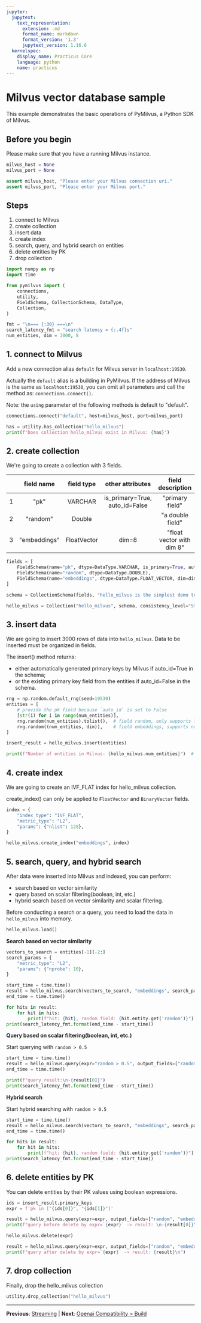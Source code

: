 ```yaml
---
jupyter:
  jupytext:
    text_representation:
      extension: .md
      format_name: markdown
      format_version: '1.3'
      jupytext_version: 1.16.6
  kernelspec:
    display_name: Practicus Core
    language: python
    name: practicus
---
```


<!-- #region -->
# Milvus vector database sample

This example demonstrates the basic operations of PyMilvus, a Python SDK of Milvus.


## Before you begin

Please make sure that you have a running Milvus instance.


<!-- #endregion -->

```python
milvus_host = None
milvus_port = None
```

```python
assert milvus_host, "Please enter your Milvus connection uri."
assert milvus_port, "Please enter your Milvus port."
```

## Steps 

1. connect to Milvus
2. create collection
3. insert data
4. create index
5. search, query, and hybrid search on entities
6. delete entities by PK
7. drop collection

```python
import numpy as np
import time

from pymilvus import (
    connections,
    utility,
    FieldSchema, CollectionSchema, DataType,
    Collection,
)

fmt = "\n=== {:30} ===\n"
search_latency_fmt = "search latency = {:.4f}s"
num_entities, dim = 3000, 8
```

## 1. connect to Milvus

Add a new connection alias `default` for Milvus server in `localhost:19530`. 

Actually the `default` alias is a building in PyMilvus. If the address of Milvus is the same as `localhost:19530`, you can omit all parameters and call the method as: `connections.connect()`.

Note: the `using` parameter of the following methods is default to "default".

```python
connections.connect("default", host=milvus_host, port=milvus_port)

has = utility.has_collection("hello_milvus")
print(f"Does collection hello_milvus exist in Milvus: {has}")
```

## 2. create collection
We're going to create a collection with 3 fields.

|   |field name  |field type |other attributes              |  field description      |
|---|:----------:|:---------:|:----------------------------:|:-----------------------:|
|1  |    "pk"    |   VARCHAR |is_primary=True, auto_id=False|      "primary field"    |
|2  |  "random"  |   Double  |                              |      "a double field"   |
|3  |"embeddings"|FloatVector|     dim=8                    |"float vector with dim 8"|

```python
fields = [
    FieldSchema(name="pk", dtype=DataType.VARCHAR, is_primary=True, auto_id=False, max_length=100),
    FieldSchema(name="random", dtype=DataType.DOUBLE),
    FieldSchema(name="embeddings", dtype=DataType.FLOAT_VECTOR, dim=dim)
]

schema = CollectionSchema(fields, "hello_milvus is the simplest demo to introduce the APIs")

hello_milvus = Collection("hello_milvus", schema, consistency_level="Strong")
```

## 3. insert data

We are going to insert 3000 rows of data into `hello_milvus`. Data to be inserted must be organized in fields.

The insert() method returns:
- either automatically generated primary keys by Milvus if auto_id=True in the schema;
- or the existing primary key field from the entities if auto_id=False in the schema.

```python
rng = np.random.default_rng(seed=19530)
entities = [
    # provide the pk field because `auto_id` is set to False
    [str(i) for i in range(num_entities)],
    rng.random(num_entities).tolist(),  # field random, only supports list
    rng.random((num_entities, dim)),    # field embeddings, supports numpy.ndarray and list
]

insert_result = hello_milvus.insert(entities)

print(f"Number of entities in Milvus: {hello_milvus.num_entities}")  # check the num_entites
```

## 4. create index
We are going to create an IVF_FLAT index for hello_milvus collection.

create_index() can only be applied to `FloatVector` and `BinaryVector` fields.

```python
index = {
    "index_type": "IVF_FLAT",
    "metric_type": "L2",
    "params": {"nlist": 128},
}

hello_milvus.create_index("embeddings", index)
```

## 5. search, query, and hybrid search
After data were inserted into Milvus and indexed, you can perform:
- search based on vector similarity
- query based on scalar filtering(boolean, int, etc.)
- hybrid search based on vector similarity and scalar filtering.

Before conducting a search or a query, you need to load the data in `hello_milvus` into memory.

```python
hello_milvus.load()
```

**Search based on vector similarity**

```python
vectors_to_search = entities[-1][-2:]
search_params = {
    "metric_type": "L2",
    "params": {"nprobe": 10},
}

start_time = time.time()
result = hello_milvus.search(vectors_to_search, "embeddings", search_params, limit=3, output_fields=["random"])
end_time = time.time()

for hits in result:
    for hit in hits:
        print(f"hit: {hit}, random field: {hit.entity.get('random')}")
print(search_latency_fmt.format(end_time - start_time))
```

**Query based on scalar filtering(boolean, int, etc.)**

Start querying with `random > 0.5`

```python
start_time = time.time()
result = hello_milvus.query(expr="random > 0.5", output_fields=["random", "embeddings"])
end_time = time.time()

print(f"query result:\n-{result[0]}")
print(search_latency_fmt.format(end_time - start_time))
```

**Hybrid search**

Start hybrid searching with `random > 0.5`

```python
start_time = time.time()
result = hello_milvus.search(vectors_to_search, "embeddings", search_params, limit=3, expr="random > 0.5", output_fields=["random"])
end_time = time.time()

for hits in result:
    for hit in hits:
        print(f"hit: {hit}, random field: {hit.entity.get('random')}")
print(search_latency_fmt.format(end_time - start_time))
```

## 6. delete entities by PK
You can delete entities by their PK values using boolean expressions.


```python
ids = insert_result.primary_keys
expr = f'pk in ["{ids[0]}", "{ids[1]}"]'

result = hello_milvus.query(expr=expr, output_fields=["random", "embeddings"])
print(f"query before delete by expr=`{expr}` -> result: \n-{result[0]}\n-{result[1]}\n")

hello_milvus.delete(expr)

result = hello_milvus.query(expr=expr, output_fields=["random", "embeddings"])
print(f"query after delete by expr=`{expr}` -> result: {result}\n")
```

## 7. drop collection
Finally, drop the hello_milvus collection

```python
utility.drop_collection("hello_milvus")
```


---

**Previous**: [Streaming](../langchain/streaming.md) | **Next**: [Openai Compatibility > Build](../openai-compatibility/build.md)
